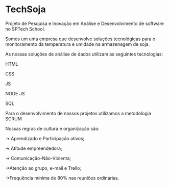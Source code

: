 # TechSoja
Projeto de Pesquisa e Inovação em Análise e Desenvolvimento de software no SPTech School. 


Somos um uma empresa que desenvolve soluções tecnológicas para o monitoramento da temperatura e umidade na armazenagem de soja.

As nossas soluções de análise de dados utilizam as seguintes tecnologias:

HTML

CSS

JS

NODE JS

SQL

Para o desenvolvimento de nossos projetos utilizamos a metodologia SCRUM

Nossas regras de cultura e organização são:

-> Aprendizado e Participação ativos;

-> Atitude empreendedora;

-> Comunicação-Não-Violenta;

->Atenção ao grupo, e-mail e Trello;

->Frequência mínima de 80% nas reuniões ordinárias.
